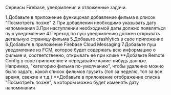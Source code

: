 Сервисы Firebase, уведомления и отложенные задачи.

1.Добавьте в приложение функицонал добавление фильма в список "Посмотреть позже"
2.При добавлении необходимо указывать дату напоминания
3.При наступлении необходимой даты должно появляться пуш уведомление
4.Переход по пуш уведомлению должен открывать детальную страницу фильма
5.Добавьте crashlytics в свое приложение
6.Добавьте в приложение Firebase Cloud Messaging
7.Добавьте пуш уведомление из FCM, которое будет содержать всю информацию о фильме и, соответственно, открывать её при клике
**Добавьте Remote Config в свое приложение и передавайте какие-нибудь данные. Например, "категорию фильма по-умолчанию", чтобы удаленно можно было задать, какой список фильмов грузить (топ за неделю, топ за все время, свежие и т.д.)
**Добавьте в приложение отображение списка "Посмотреть позже", в котором можно будет изменять дату напоминания